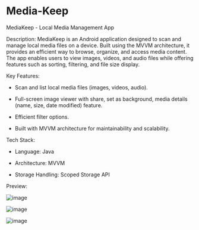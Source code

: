 # Media-Keep
MediaKeep - Local Media Management App

Description:
MediaKeep is an Android application designed to scan and manage local media files on a device. Built using the MVVM architecture, it provides an efficient way to browse, organize, and access media content. The app enables users to view images, videos, and audio files while offering features such as sorting, filtering, and file size display.

Key Features:

-  Scan and list local media files (images, videos, audio).

-  Full-screen image viewer with share, set as background, media details (name, size, date modified) feature.

-  Efficient filter options.

-  Built with MVVM architecture for maintainability and scalability.

Tech Stack:

-  Language: Java

-  Architecture: MVVM

-  Storage Handling: Scoped Storage API

Preview:

![image](https://github.com/user-attachments/assets/30748687-b8d9-49dd-b29b-1c7d20320c8e)

![image](https://github.com/user-attachments/assets/84e36156-9023-44aa-badf-0e4e120a6ee0)

![image](https://github.com/user-attachments/assets/e2797ff4-2e18-4726-8a48-704b17d124a1)



